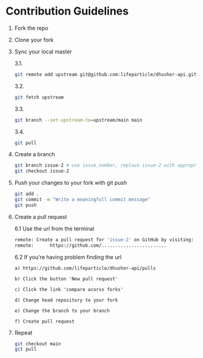 # Contribution Guidelines

1.  Fork the repo
2.  Clone your fork
3.  Sync your local master

    3.1.

    ```bash
    git remote add upstream git@github.com:lifeparticle/dhushor-api.git
    ```

    3.2.

    ```bash
    git fetch upstream
    ```

    3.3.

    ```bash
    git branch --set-upstream-to=upstream/main main
    ```

    3.4.

    ```bash
    git pull
    ```

4.  Create a branch
    ```bash
    git branch issue-2 # use issue_number, replace issue-2 with appropriate branch name
    git checkout issue-2
    ```
5.  Push your changes to your fork with git push
    ```bash
    git add .
    git commit -m "Write a meaningfull commit message"
    git push
    ```
6.  Create a pull request

    6.1 Use the url from the terminal

    ```bash
    remote: Create a pull request for 'issue-2' on GitHub by visiting:
    remote:      https://github.com/........................
    ```

    6.2 If you're having problem finding the url

        a) https://github.com/lifeparticle/dhushor-api/pulls

        b) Click the button 'New pull request'

        c) Click the link 'compare acorss forks'

        d) Change head repository to your fork

        e) Change the branch to your branch

        f) Create pull request

7.  Repeat

    ```bash
    git checkout main
    git pull
    ```
